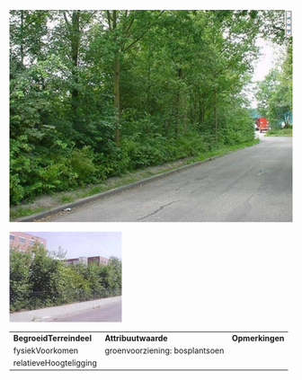 ![](media/df0b99d4b21b8c9ca1397a52efa401549a39a8a7.jpg)

![](media/250acaad25b7834a75dc1a4d9895495a8a81c072.jpg)

|                         |                                |                 |
|-------------------------|--------------------------------|-----------------|
| **BegroeidTerreindeel** | **Attribuutwaarde**            | **Opmerkingen** |
| fysiekVoorkomen         | groenvoorziening: bosplantsoen |                 |
| relatieveHoogteligging  |                                |                 |
